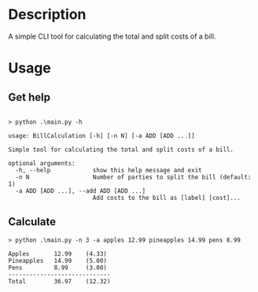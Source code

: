 # Description

A simple CLI tool for calculating the total and split costs of a bill.

# Usage

## Get help

```text

> python .\main.py -h

usage: BillCalculation [-h] [-n N] [-a ADD [ADD ...]]

Simple tool for calculating the total and split costs of a bill.

optional arguments:
  -h, --help            show this help message and exit
  -n N                  Number of parties to split the bill (default: 1)
  -a ADD [ADD ...], --add ADD [ADD ...]
                        Add costs to the bill as [label] [cost]...
```

## Calculate

```text
> python .\main.py -n 3 -a apples 12.99 pineapples 14.99 pens 8.99

Apples       12.99    (4.33)
Pineapples   14.99    (5.00)
Pens         8.99     (3.00)
-----------------------------
Total        36.97    (12.32)
```
